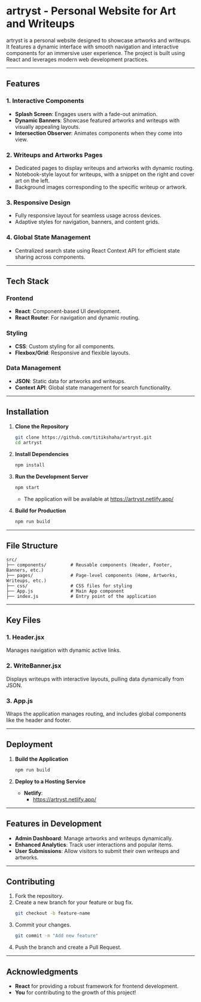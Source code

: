 
# artryst - Personal Website for Art and Writeups

artryst is a personal  website designed to showcase artworks and writeups. It features a dynamic interface with smooth navigation and interactive components for an immersive user experience. The project is built using React and leverages modern web development practices.

---

## Features



### 1. **Interactive Components**
- **Splash Screen**: Engages users with a fade-out animation.
- **Dynamic Banners**: Showcase featured artworks and writeups with visually appealing layouts.
- **Intersection Observer**: Animates components when they come into view.

### 2. **Writeups and Artworks Pages**
- Dedicated pages to display writeups and artworks with dynamic routing.
- Notebook-style layout for writeups, with a snippet on the right and cover art on the left.
- Background images corresponding to the specific writeup or artwork.

### 3. **Responsive Design**
- Fully responsive layout for seamless usage across devices.
- Adaptive styles for navigation, banners, and content grids.

### 4. **Global State Management**
- Centralized search state using React Context API for efficient state sharing across components.

---

## Tech Stack

### Frontend
- **React**: Component-based UI development.
- **React Router**: For navigation and dynamic routing.


### Styling
- **CSS**: Custom styling for all components.
- **Flexbox/Grid**: Responsive and flexible layouts.

### Data Management
- **JSON**: Static data for artworks and writeups.
- **Context API**: Global state management for search functionality.

---

## Installation

1. **Clone the Repository**
   ```bash
   git clone https://github.com/titikshaha/artryst.git
   cd artryst
   ```

2. **Install Dependencies**
   ```bash
   npm install
   ```

3. **Run the Development Server**
   ```bash
   npm start
   ```
   - The application will be available at https://artryst.netlify.app/

4. **Build for Production**
   ```bash
   npm run build
   ```

---

## File Structure

```
src/
├── components/         # Reusable components (Header, Footer, Banners, etc.)
├── pages/              # Page-level components (Home, Artworks, Writeups, etc.)
├── css/                # CSS files for styling
├── App.js              # Main App component
├── index.js            # Entry point of the application
```

---

## Key Files

### 1. **Header.jsx**
Manages navigation with dynamic active links.

### 2. **WriteBanner.jsx**
Displays writeups with interactive layouts, pulling data dynamically from JSON.

### 3. **App.js**
Wraps the application manages routing, and includes global components like the header and footer.

---

## Deployment

1. **Build the Application**
   ```bash
   npm run build
   ```

2. **Deploy to a Hosting Service**
   - **Netlify**:
     - https://artryst.netlify.app/

---

## Features in Development
- **Admin Dashboard**: Manage artworks and writeups dynamically.
- **Enhanced Analytics**: Track user interactions and popular items.
- **User Submissions**: Allow visitors to submit their own writeups and artworks.

---

## Contributing

1. Fork the repository.
2. Create a new branch for your feature or bug fix.
   ```bash
   git checkout -b feature-name
   ```
3. Commit your changes.
   ```bash
   git commit -m "Add new feature"
   ```
4. Push the branch and create a Pull Request.

---


## Acknowledgments
- **React** for providing a robust framework for frontend development.
- **You** for contributing to the growth of this project!

